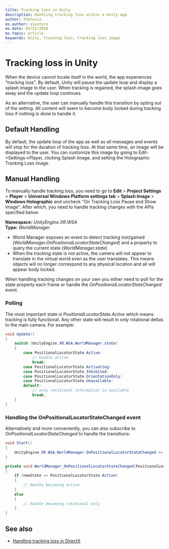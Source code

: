 ```yaml
---
title: Tracking loss in Unity
description: Handling tracking loss within a Unity app.
author: thetuvix
ms.author: alexturn
ms.date: 03/21/2018
ms.topic: article
keywords: Unity, tracking loss, tracking loss image
---
```




# Tracking loss in Unity

When the device cannot locate itself in the world, the app experiences "tracking loss". By default, Unity will pause the update loop and display a splash image to the user. When tracking is regained, the splash image goes away and the update loop continues.

As an alternative, the user can manually handle this transition by opting out of the setting. All content will seem to become body locked during tracking loss if nothing is done to handle it.

## Default Handling

By default, the update loop of the app as well as all messages and events will stop for the duration of tracking loss. At that same time, an image will be displayed to the user. You can customize this image by going to Edit->Settings->Player, clicking Splash Image, and setting the Holographic Tracking Loss image.

## Manual Handling

To manually handle tracking loss, you need to go to **Edit** > **Project Settings** > **Player** > **Universal Windows Platform settings tab** > **Splash Image** > **Windows Holographic** and uncheck "On Tracking Loss Pause and Show Image". After which, you need to handle tracking changes with the APIs specified below.

**Namespace:** *UnityEngine.XR.WSA*<br>
**Type:** *WorldManager*

* World Manager exposes an event to detect tracking lost/gained (*WorldManager.OnPositionalLocatorStateChanged*) and a property to query the current state (*WorldManager.state*)
* When the tracking state is not active, the camera will not appear to translate in the virtual world even as the user translates. This means objects will no longer correspond to any physical location and all will appear body locked.

When handling tracking changes on your own you either need to poll for the state property each frame or handle the *OnPositionalLocatorStateChanged* event.

### Polling

The most important state is *PositionalLocatorState.Active* which means tracking is fully functional. Any other state will result in only rotational deltas to the main camera. For example:

```cs
void Update()
{
    switch (UnityEngine.XR.WSA.WorldManager.state)
    {
        case PositionalLocatorState.Active:
            // handle active
            break;
        case PositionalLocatorState.Activating:
        case PositionalLocatorState.Inhibited:
        case PositionalLocatorState.OrientationOnly:
        case PositionalLocatorState.Unavailable:
        default:
            // only rotational information is available
            break;
    }
}
```

### Handling the OnPositionalLocatorStateChanged event

Alternatively and more conveniently, you can also subscribe to *OnPositionalLocatorStateChanged* to handle the transitions:

```cs
void Start()
{
    UnityEngine.XR.WSA.WorldManager.OnPositionalLocatorStateChanged += WorldManager_OnPositionalLocatorStateChanged;
}

private void WorldManager_OnPositionalLocatorStateChanged(PositionalLocatorState oldState, PositionalLocatorState newState)
{
    if (newState == PositionalLocatorState.Active)
    {
        // Handle becoming active
    }
    else
    {
        // Handle becoming rotational only
    }
}
```

## See also
* [Handling tracking loss in DirectX](../native/coordinate-systems-in-directx.md#handling-tracking-loss)
